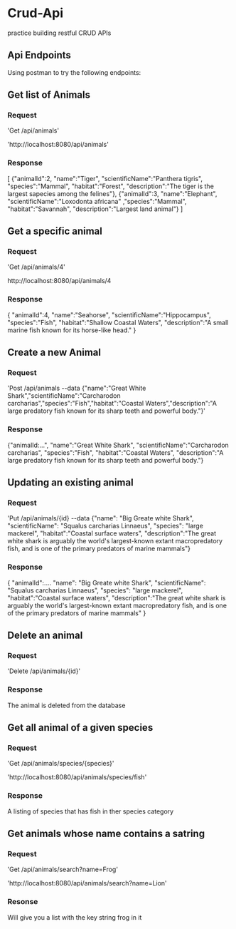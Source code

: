 # Crud-Api
practice building restful CRUD APIs

## Api Endpoints
Using postman to try the following endpoints:

## Get list of Animals

### Request 
'Get /api/animals'

'http://localhost:8080/api/animals'

### Response
[
{"animalId":2,
"name":"Tiger",
"scientificName":"Panthera tigris",
"species":"Mammal",
"habitat":"Forest",
"description":"The tiger is the largest sapecies among the felines"},
{"animalId":3,
"name":"Elephant",
"scientificName":"Loxodonta africana"
,"species":"Mammal",
"habitat":"Savannah",
"description":"Largest land animal"}
]

## Get a specific animal

### Request 

'Get /api/animals/4'

http://localhost:8080/api/animals/4

### Response
{
"animalId":4,
"name":"Seahorse",
"scientificName":"Hippocampus",
"species":"Fish",
"habitat":"Shallow Coastal Waters",
"description":"A small marine fish known for its horse-like head."
}

## Create a new Animal

### Request
'Post /api/animals  --data {"name":"Great White Shark","scientificName":"Carcharodon carcharias","species":"Fish","habitat":"Coastal Waters","description":"A large predatory fish known for its sharp teeth and powerful body."}'

### Response
{"animalId:...",
"name":"Great White Shark",
"scientificName":"Carcharodon carcharias",
"species":"Fish",
"habitat":"Coastal Waters",
"description":"A large predatory fish known for its sharp teeth and powerful body."}

## Updating an existing animal

### Request
'Put /api/animals/{id} --data {"name": "Big Greate white Shark", 
"scientificName": "Squalus carcharias Linnaeus", 
"species": "large mackerel", 
"habitat":"Coastal surface waters", 
"description":"The great white shark is arguably the world's largest-known extant macropredatory fish, and is one of the primary predators of marine mammals"}

### Response

{
"animalId":....
"name": "Big Greate white Shark", 
"scientificName": "Squalus carcharias Linnaeus", 
"species": "large mackerel", 
"habitat":"Coastal surface waters", 
"description":"The great white shark is arguably the world's largest-known extant macropredatory fish, and is one of the primary predators of marine mammals"
}

## Delete an animal

### Request 
'Delete /api/animals/{id}'

### Response 
The animal is deleted from the database

## Get all animal of a given species

### Request
'Get /api/animals/species/{species}'

'http://localhost:8080/api/animals/species/fish'

### Response
A listing of species that has fish in ther species category

## Get animals whose name contains a satring

### Request
'Get /api/animals/search?name=Frog'

'http://localhost:8080/api/animals/search?name=Lion'

### Resonse
Will give you a list with the key string frog in it
